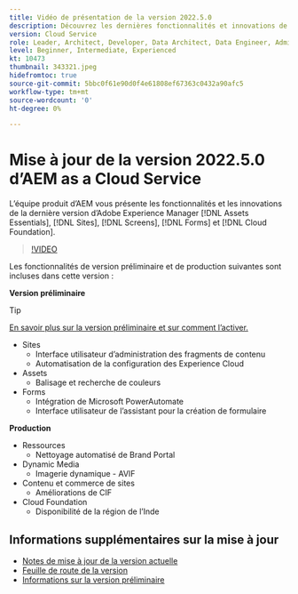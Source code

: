 ```yaml
---
title: Vidéo de présentation de la version 2022.5.0
description: Découvrez les dernières fonctionnalités et innovations de la version 2022-5-0 d’Adobe Experience Manager  [!DNL Assets Essentials], [!DNL Sites], [!DNL Screens], [!DNL Forms]  et  [!DNL Cloud Foundation].
version: Cloud Service
role: Leader, Architect, Developer, Data Architect, Data Engineer, Admin, User
level: Beginner, Intermediate, Experienced
kt: 10473
thumbnail: 343321.jpeg
hidefromtoc: true
source-git-commit: 5bbc0f61e90d0f4e61808ef67363c0432a90afc5
workflow-type: tm+mt
source-wordcount: '0'
ht-degree: 0%

---
```


# Mise à jour de la version 2022.5.0 d’AEM as a Cloud Service

L’équipe produit d’AEM vous présente les fonctionnalités et les innovations de la dernière version d’Adobe Experience Manager [!DNL Assets Essentials], [!DNL Sites], [!DNL Screens], [!DNL Forms] et [!DNL Cloud Foundation].

>[!VIDEO](https://video.tv.adobe.com/v/343321/?quality=12&learn=on)

Les fonctionnalités de version préliminaire et de production suivantes sont incluses dans cette version :

**Version préliminaire**

>[!TIP]
>
>[En savoir plus sur la version préliminaire et sur comment l’activer.](https://experienceleague.adobe.com/docs/experience-manager-cloud-service/content/release-notes/prerelease.html?lang=fr)

* Sites
   * Interface utilisateur d’administration des fragments de contenu
   * Automatisation de la configuration des Experience Cloud
* Assets
   * Balisage et recherche de couleurs
* Forms
   * Intégration de Microsoft PowerAutomate
   * Interface utilisateur de l’assistant pour la création de formulaire

**Production**

* Ressources
   * Nettoyage automatisé de Brand Portal
* Dynamic Media
   * Imagerie dynamique - AVIF
* Contenu et commerce de sites
   * Améliorations de CIF
* Cloud Foundation
   * Disponibilité de la région de l’Inde

<!--- Have questions about the release?  Discuss the release in [Experience League Communities](https://adobe.ly/3LO0gOo). --->

## Informations supplémentaires sur la mise à jour

* [Notes de mise à jour de la version actuelle](https://experienceleague.adobe.com/docs/experience-manager-cloud-service/content/release-notes/home.html?lang=fr)
* [Feuille de route de la version](https://experienceleague.adobe.com/docs/experience-manager-release-information/aem-release-updates/update-releases-roadmap.html?lang=fr)
* [Informations sur la version préliminaire](https://experienceleague.adobe.com/docs/experience-manager-cloud-service/content/release-notes/prerelease.html)
